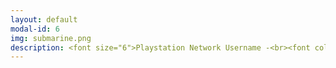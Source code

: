 ```yaml
---
layout: default
modal-id: 6
img: submarine.png
description: <font size="6">Playstation Network Username -<br><font color="#FFAEC9">NeenBean16</font><br><br><p><a href="https://psnprofiles.com/NeenBean16"><font color="#0000ff">Link to Player Stats<br>on PSNProfiles.com</font></a><br><br></font>Favorite Platinum Achievements -<br>
---
```

